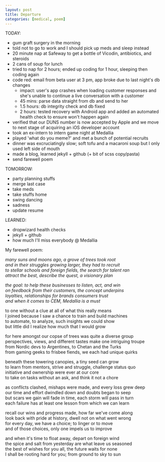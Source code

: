 ```yaml
---
layout: post
title: Departure
categories: [medical, poem]
---
```


TODAY:
* gum graft surgery in the morning
* told not to go to work and I should pick up meds and sleep instead
* 20 minute nap at Safeway to get a bottle of Vicodin, antibiotics, and steroids
* 2 cans of soup for lunch
* tried to nap for 2 hours; ended up coding for 1 hour, sleeping then coding again
* code red: email from beta user at 3 pm, app broke due to last night's db changes
  * impact: user's app crashes when loading customer responses and she's unable to continue a live conversation with a customer
  * 45 mins: parse data straight from db and send to her
  * 1.5 hours: db integrity check and db fixed
  * 2 hours: tested recovery with Android app and added an automated health check to ensure won't happen again
* verified that our DUNS number is now accepted by Apple and we move to next stage of acquiring an iOS developer account
* took an ex-intern to intern game night at Medallia
* played 'what do you meme?' and met a bunch of potential recruits
* dinner was excruciatingly slow; soft tofu and a macaroni soup but I only used left side of mouth
* made a blog, learned jekyll + github (+ bit of scss copy/pasta)
* send farewell poem

TOMORROW:
* party planning stuffs
* merge last case
* take meds
* take stuffs home
* swing dancing
* sadness
* update resume

LEARNED:
* dropwizard health checks
* jekyll + github
* how much I'll miss everybody @ Medallia

My farewell poem:

*many suns and moons ago, a grove of trees took root<br>
and in their struggles growing larger, they had to recruit<br>
to stellar schools and foreign fields, the search for talent ran<br>
attract the best, describe the quest, a visionary plan<p>
the goal: to help these businesses to listen, act, and win<br>
on feedback from their customers, the concept underpins<br>
loyalties, relationships for brands consumers trust<br>
and when it comes to CEM, Medallia is a must<p>*

to one without a clue at all of what this really means<br>
I joined because I saw a chance to train and build machines<br>
to automate, to analyze, such insights we could show<br>
but little did I realize how much that I would grow<p>

for here amongst our copse of trees was quite a diverse group<br>
perspectives, views, and different tastes make one intriguing troupe<br>
from Nordic devs to Argentines, to Chetan and the Turks<br>
from gaming geeks to frisbee fiends, we each had unique quirks<p>

beneath these towering canopies, a tiny seed can grow<br>
to learn from mentors, strive and struggle, challenge status quo<br>
initiative and ownership were ever at our core<br>
to take on tasks without an ask, and think it not a chore<p>

as conflicts clashed, mishaps were made, and every loss grew deep<br>
our time and effort dwindled down and doubts began to seep<br>
but scars we gain will fade in time, each storm will pass in turn<br>
each failure has at least one lesson from which we can learn<p>

recall our wins and progress made, how far we've come along<br>
look back with pride at history, dwell not on what went wrong<br>
for every day, we have a choice; to linger or to move<br>
and of those choices, only one impels us to improve<p>

and when it's time to float away, depart on foreign wind<br>
the spice and salt from yesterday are what leave us seasoned<br>
the best of wishes for you all, the future waits for none<br>
I shall be rooting hard for you; from ground to sky to sun<p>
